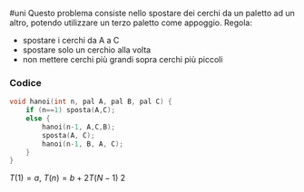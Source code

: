 #uni 
Questo problema consiste nello spostare dei cerchi da un paletto ad un altro, potendo utilizzare un terzo paletto come appoggio.
Regola:
- spostare i cerchi da A a C
- spostare solo un cerchio alla volta
- non mettere cerchi più grandi sopra cerchi più piccoli
### Codice
```c++
void hanoi(int n, pal A, pal B, pal C) {
	if (n==1) sposta(A,C);
	else {
		hanoi(n-1, A,C,B);
		sposta(A, C);
		hanoi(n-1, B, A, C);
	}
}
```
$T(1) = a$, $T(n) = b+2T(N-1)$ 2